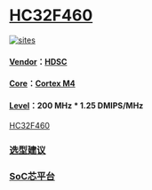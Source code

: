 ﻿# [HC32F460](https://github.com/SoCXin/HC32F460)

[![sites](http://182.61.61.133/link/resources/SoC.png)](http://www.SoC.Xin)

#### [Vendor](https://github.com/SoCXin/Vendor)：[HDSC](https://www.hdsc.com.cn/)
#### [Core](https://github.com/SoCXin/Cortex)：[Cortex M4](https://github.com/SoCXin/CM4)
#### [Level](https://github.com/SoCXin/Level)：200 MHz  * 1.25 DMIPS/MHz

[HC32F460](https://github.com/SoCXin/HC32F460)

### [选型建议](https://github.com/SoCXin)


###  [SoC芯平台](http://www.SoC.Xin)

